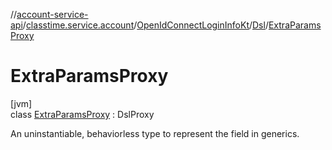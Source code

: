 //[account-service-api](../../../../../index.md)/[classtime.service.account](../../../index.md)/[OpenIdConnectLoginInfoKt](../../index.md)/[Dsl](../index.md)/[ExtraParamsProxy](index.md)

# ExtraParamsProxy

[jvm]\
class [ExtraParamsProxy](index.md) : DslProxy

An uninstantiable, behaviorless type to represent the field in generics.
